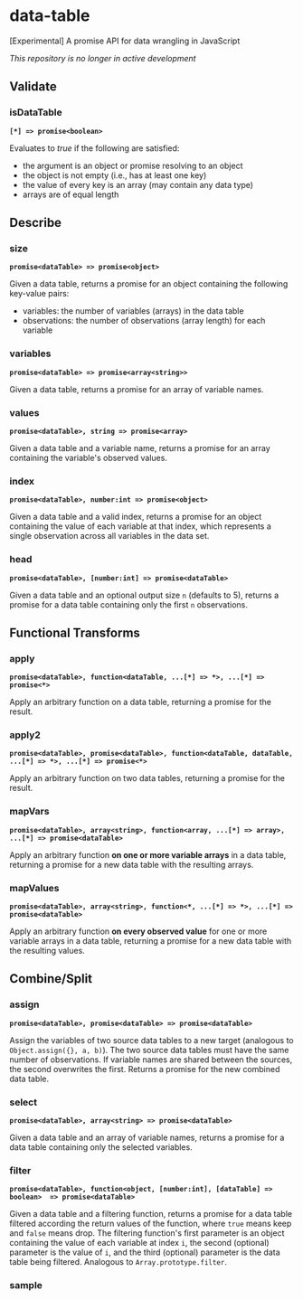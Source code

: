 # data-table

[Experimental] A promise API for data wrangling in JavaScript

*This repository is no longer in active development*

## Validate

### isDataTable 

**`[*] => promise<boolean>`**

Evaluates to *true* if the following are satisfied: 

- the argument is an object or promise resolving to an object
- the object is not empty (i.e., has at least one key)
- the value of every key is an array (may contain any data type)
- arrays are of equal length

## Describe

### size

**`promise<dataTable> => promise<object>`**

Given a data table, returns a promise for an object containing the following key-value pairs:

- variables: the number of variables (arrays) in the data table
- observations: the number of observations (array length) for each variable

### variables

**`promise<dataTable> => promise<array<string>>`**

Given a data table, returns a promise for an array of variable names. 

### values

**`promise<dataTable>, string => promise<array>`**

Given a data table and a variable name, returns a promise for an array containing the variable's observed values.

### index

**`promise<dataTable>, number:int => promise<object>`**

Given a data table and a valid index, returns a promise for an object containing the value of each variable at that index, which represents a single observation across all variables in the data set.

### head

**`promise<dataTable>, [number:int] => promise<dataTable>`**

Given a data table and an optional output size `n` (defaults to 5), returns a promise for a data table containing only the first `n` observations.

## Functional Transforms

### apply

**`promise<dataTable>, function<dataTable, ...[*] => *>, ...[*] => promise<*>`**

Apply an arbitrary function on a data table, returning a promise for the result.

### apply2

**`promise<dataTable>, promise<dataTable>, function<dataTable, dataTable, ...[*] => *>, ...[*] => promise<*>`**

Apply an arbitrary function on two data tables, returning a promise for the result.

### mapVars

**`promise<dataTable>, array<string>, function<array, ...[*] => array>, ...[*] => promise<dataTable>`**

Apply an arbitrary function **on one or more variable arrays** in a data table, returning a promise for a new data table with the resulting arrays. 

### mapValues

**`promise<dataTable>, array<string>, function<*, ...[*] => *>, ...[*] => promise<dataTable>`**

Apply an arbitrary function **on every observed value** for one or more variable arrays in a data table, returning a promise for a new data table with the resulting values. 

## Combine/Split

### assign

**`promise<dataTable>, promise<dataTable> => promise<dataTable>`**

Assign the variables of two source data tables to a new target (analogous to `Object.assign({}, a, b)`). The two source data tables must have the same number of observations. If variable names are shared between the sources, the second overwrites the first. Returns a promise for the new combined data table.

### select

**`promise<dataTable>, array<string> => promise<dataTable>`**

Given a data table and an array of variable names, returns a promise for a data table containing only the selected variables. 

### filter

**`promise<dataTable>, function<object, [number:int], [dataTable] => boolean>  => promise<dataTable>`**

Given a data table and a filtering function, returns a promise for a data table filtered according the return values of the function, where `true` means keep and `false` means drop. The filtering function's first parameter is an object containing the value of each variable at index `i`, the second (optional) parameter is the value of `i`, and the third (optional) parameter is the data table being filtered. Analogous to `Array.prototype.filter`.

### sample
